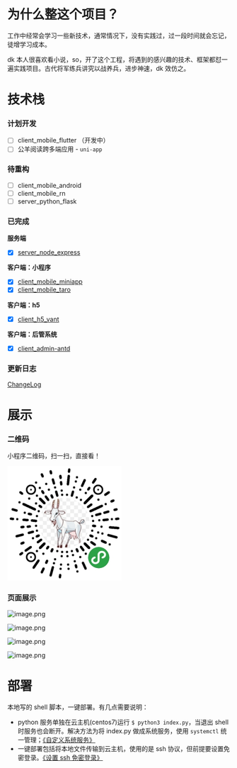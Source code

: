 # 为什么整这个项目？

工作中经常会学习一些新技术，通常情况下，没有实践过，过一段时间就会忘记，徒增学习成本。

dk 本人很喜欢看小说，so，开了这个工程，将遇到的感兴趣的技术、框架都怼一遍实践项目。古代将军练兵讲究以战养兵，进步神速，dk 效仿之。

# 技术栈

### 计划开发

- [ ] client_mobile_flutter （开发中）
- [ ] 公羊阅读跨多端应用 - `uni-app`

### 待重构

- [ ] client_mobile_android
- [ ] client_mobile_rn
- [ ] server_python_flask

### 已完成

**服务端**

- [x] [server_node_express](https://github.com/py-novel/server_node_express) 

**客户端：小程序**

- [x] [client_mobile_miniapp](https://github.com/py-novel/client_mobile_miniapp)
- [x] [client_mobile_taro](https://github.com/py-novel/client_mobile_taro)

**客户端：h5**

- [x] [client_h5_vant](https://github.com/py-novel/client_h5_vant)

**客户端：后管系统**

- [x] [client_admin-antd](https://github.com/py-novel/client_admin_antd)

### 更新日志

[ChangeLog](./CHANGELOG.md)

# 展示

### 二维码

小程序二维码，扫一扫，直接看！

![小程序二维码](./assets/imgs/小程序二维码.jpg)

### 页面展示

![image.png](https://cdn.nlark.com/yuque/0/2019/png/103389/1563444732432-6f9bb2f1-7150-42ad-a6e0-fa887c005ea9.png#align=left&display=inline&height=588&name=image.png&originHeight=588&originWidth=740&size=127097&status=done&width=740)

![image.png](https://cdn.nlark.com/yuque/0/2019/png/103389/1563444718965-e621e1a2-5d4a-4c16-b576-9c61a5d0073f.png#align=left&display=inline&height=590&name=image.png&originHeight=590&originWidth=731&size=81419&status=done&width=731)

![image.png](https://cdn.nlark.com/yuque/0/2019/png/103389/1563585546106-5945fc65-a0f1-40d9-b699-0ad3654ecc63.png#align=left&display=inline&height=589&name=image.png&originHeight=589&originWidth=742&size=181497&status=done&width=742)

![image.png](https://cdn.nlark.com/yuque/0/2019/png/103389/1563444684802-62ea2108-2246-4c76-8881-1177adcf86be.png#align=left&display=inline&height=588&name=image.png&originHeight=588&originWidth=741&size=142410&status=done&width=741)

# 部署

本地写的 shell 脚本，一键部署。有几点需要说明：

- python 服务单独在云主机(centos7)运行 `$ python3 index.py`，当退出 shell 时服务也会断开。解决方法为将 index.py 做成系统服务，使用 `systemctl` 统一管理；[《自定义系统服务》](https://blog.dkvirus.top/ops/linux/systemd.html)
- 一键部署包括将本地文件传输到云主机，使用的是 ssh 协议，但前提要设置免密登录。[《设置 ssh 免密登录》](https://blog.dkvirus.top/ops/linux/ssh.html)